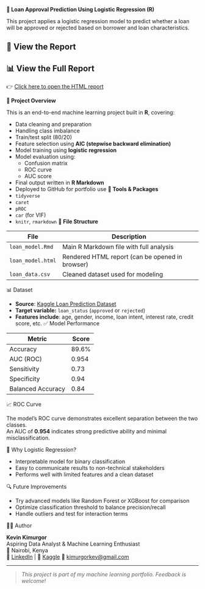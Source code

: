 **🏦 Loan Approval Prediction Using Logistic Regression (R)**

This project applies a logistic regression model to predict whether a loan will be approved or rejected based on borrower and loan characteristics.
## 🔗 View the Report

## 📊 View the Full Report

👉 [Click here to open the HTML report](https://kimukev.github.io/loan-approval-logistic-regression/loan_model.html)



**📌 Project Overview**

This is an end-to-end machine learning project built in **R**, covering:

- Data cleaning and preparation  
- Handling class imbalance  
- Train/test split (80/20)
- Feature selection using **AIC (stepwise backward elimination)**
- Model training using **logistic regression**
- Model evaluation using:
  - Confusion matrix
  - ROC curve
  - AUC score
- Final output written in **R Markdown**  
- Deployed to GitHub for portfolio use
**🧰 Tools & Packages**
- `tidyverse`
- `caret`
- `pROC`
- `car` (for VIF)
- `knitr`, `rmarkdown`
**📁 File Structure**

| File              | Description                                 |
|-------------------|---------------------------------------------|
| `loan_model.Rmd`  | Main R Markdown file with full analysis     |
| `loan_model.html` | Rendered HTML report (can be opened in browser) |
| `loan_data.csv`   | Cleaned dataset used for modeling           |
📊 Dataset

- **Source**: [Kaggle Loan Prediction Dataset](https://www.kaggle.com/)
- **Target variable:** `loan_status` (`approved` or `rejected`)
- **Features include**: age, gender, income, loan intent, interest rate, credit score, etc.
  ✅ Model Performance

| Metric             | Score   |
|--------------------|---------|
| Accuracy           | 89.6%   |
| AUC (ROC)          | 0.954   |
| Sensitivity        | 0.73    |
| Specificity        | 0.94    |
| Balanced Accuracy  | 0.84    |

📈 ROC Curve

The model’s ROC curve demonstrates excellent separation between the two classes.  
An AUC of **0.954** indicates strong predictive ability and minimal misclassification.

🎯 Why Logistic Regression?

- Interpretable model for binary classification
- Easy to communicate results to non-technical stakeholders
- Performs well with limited features and a clean dataset

🔍 Future Improvements

- Try advanced models like Random Forest or XGBoost for comparison  
- Optimize classification threshold to balance precision/recall  
- Handle outliers and test for interaction terms

 🧑‍💻 Author

**Kevin Kimurgor**  
Aspiring Data Analyst & Machine Learning Enthusiast  
📍 Nairobi, Kenya  
💼 [LinkedIn](https://www.linkedin.com/) | 🧠 [Kaggle](https://www.kaggle.com/) 
📧 kimurgorkev@gmail.com

---

> _This project is part of my machine learning portfolio. Feedback is welcome!_
